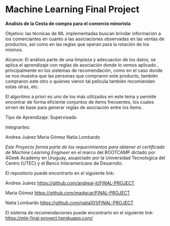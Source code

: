 # Machine Learning Final Project

**Analisis de la Cesta de compra para el comercio minorista**

Objetivo: las técnicas de ML implementadas buscan brindar información a los comerciantes en cuanto a las asociaciones observadas en las ventas de productos, así como en las reglas que operan para la rotación de los mismos.

Alcance: El análisis parte de una limpieza y adecuacion de los datos, se aplica el aprendizaje con reglas de asociación donde lo  vemos aplicado , principalmente en los sistemas de recomendación, como en el caso donde se nos muestra que las personas que compraron este producto, también compraron este otro o quienes vieron tal película también recomiendan estas otras, etc.

El algoritmo a priori es uno de los más utilizados en este tema y permite encontrar de forma eficiente conjuntos de ítems frecuentes, los cuales
sirven de base para generar reglas de asociación entre los ítems.

Tipo de Aprendizaje: Supervisado

Integrantes:

Andrea Juárez
Maria Gómez
Natia Lombardo

*Este Proyecto forma parte de los requerimientos para obtener el certificado de Machine Learning Engineer* en el marco del BOOTCAMP dictado por 4Geek Academy en Uruguay, asupiciado por la Universidad Tecnologica del Centro (UTEC) y el Banco Interamericano de Desarrollo.

El repositorio puede encontrarlo en el siguiente link:

Andrea Juárez https://github.com/andreaj-it/FINAL-PROJECT

Maria Gómez  https://github.com/madgcar/FINAL-PROJECT

Natia Lombardo https://github.com/natia101/FINAL-PROJECT

El sistema de recomendaciones puede encontrarlo en el siguiente link:  https://mle-final-proyect.herokuapp.com/
